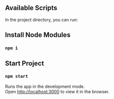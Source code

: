 ## Available Scripts

In the project directory, you can run:

## Install Node Modules
### `npm i`

## Start Project
### `npm start`

Runs the app in the development mode.\
Open [http://localhost:3000](http://localhost:3000) to view it in the browser.

